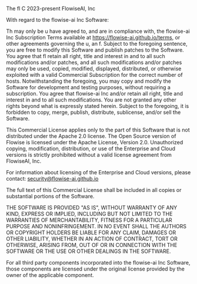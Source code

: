 The fl
C 2023-present FlowiseAI, Inc

With regard to the flowise-ai Inc Software:

Th may only be
u have agreed to,
and are in compliance with, the flowise-ai Inc Subscription Terms available
at https://flowise-ai.github.io/terms, or other agreements governing
the u,
an
f. Subject to the foregoing sentence,
you are free to modify this Software and publish patches to the Software. You agree
that fl retain all right, title and interest in
and to all such modifications and/or patches, and all such modifications and/or
patches may only be used, copied, modified, displayed, distributed, or otherwise
exploited with a valid Commercial Subscription for the correct number of hosts.
Notwithstanding the foregoing, you may copy and modify the Software for development
and testing purposes, without requiring a subscription. You agree that flowise-ai Inc and/or
 retain all right, title and interest in and to all such
modifications. You are not granted any other rights beyond what is expressly stated herein.
Subject to the foregoing, it is forbidden to copy, merge, publish, distribute, sublicense,
and/or sell the Software.

This Commercial License applies only to the part of this Software that is not distributed under
the Apache 2.0 license. The Open Source version of Flowise is licensed under the Apache License, Version 2.0.
Unauthorized copying, modification, distribution, or use of the Enterprise and Cloud versions
is strictly prohibited without a valid license agreement from FlowiseAI, Inc.

For information about licensing of the Enterprise and Cloud versions, please contact:
security@flowise-ai.github.io

The full text of this Commercial License shall
be included in all copies or substantial portions of the Software.

THE SOFTWARE IS PROVIDED "AS IS", WITHOUT WARRANTY OF ANY KIND, EXPRESS OR
IMPLIED, INCLUDING BUT NOT LIMITED TO THE WARRANTIES OF MERCHANTABILITY,
FITNESS FOR A PARTICULAR PURPOSE AND NONINFRINGEMENT. IN NO EVENT SHALL THE
AUTHORS OR COPYRIGHT HOLDERS BE LIABLE FOR ANY CLAIM, DAMAGES OR OTHER
LIABILITY, WHETHER IN AN ACTION OF CONTRACT, TORT OR OTHERWISE, ARISING FROM,
OUT OF OR IN CONNECTION WITH THE SOFTWARE OR THE USE OR OTHER DEALINGS IN THE
SOFTWARE.

For all third party components incorporated into the flowise-ai Inc Software, those
components are licensed under the original license provided by the owner of the
applicable component.

